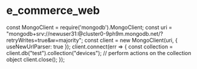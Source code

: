 # e_commerce_web

const MongoClient = require('mongodb').MongoClient;
const uri = "mongodb+srv://newuser31:<password>@cluster0-9ph9m.mongodb.net/<dbname>?retryWrites=true&w=majority";
const client = new MongoClient(uri, { useNewUrlParser: true });
client.connect(err => {
  const collection = client.db("test").collection("devices");
  // perform actions on the collection object
  client.close();
});